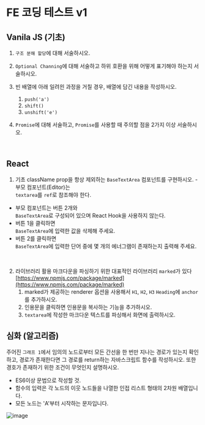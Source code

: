 # FE 코딩 테스트 v1

## Vanila JS (기초)

1. `구조 분해 할당`에 대해 서술하시오.


2. `Optional Channing`에 대해 서술하고 하위 호환을 위해 어떻게 표기해야 하는지 서술하시오.


3. 빈 배열에 아래 일려읜 과정을 거칠 경우, 배열에 담긴 내용을 작성하시오.
    1. `push('a')`
    2. `shift()`
    3. `unshift('e')`


4. `Promise`에 대해 서술하고, `Promise`를 사용할 때 주의할 점을 2가지 이상 서술하시오.

<br />

## React
1. 기초
  className prop을 항상 제외하는 `BaseTextArea` 컴포넌트를 구현하시오.
  -부모 컴포넌트(Editor)는<br />
   `textarea`를 `ref`로 참조해야 한다.
  - 부모 컴포넌트는 버튼 2개와<br />
  `BaseTextArea`로 구성되어 있으며 React Hook을 사용하지 않는다.
  - 버튼 1을 클릭하면<br />
  `BaseTextArea`에 입력한 값을 삭제해 주세요.
  - 버튼 2를 클릭하면<br />
  `BaseTextArea`에 입력한 단어 중에 몇 개의 에너그램이 존재하는지 출력해 주세요.

<br />

2. 라이브러리 활용
  마크다운을 파싱하기 위한 대표적인 라이브러리 `marked`가 있다
  [https://www.npmjs.com/package/marked](https://www.npmjs.com/package/marked)
    1. marked가 제공하는 renderer 옵션을 사용해서 `H1`, `H2`, `H3` `Heading`에 `anchor`를 추가하시오.
    2. 인용문을 클릭하면 인용문을 복사하는 기능을 추가하시오.
    3. `textarea`에 작성한 마크다운 텍스트를 파싱해서 화면에 출력하시오.

## 심화 (알고리즘)
주어진 `그래프 1`에서 임의의 노드로부터 모든 간선을 한 번만 지나는 경로가 있는지 확인하고,
경로가 존재한다면 그 경로를 return하는 자바스크립트 함수를 작성하시오.
또한 경호가 존재하기 위한 조건이 무엇인지 설명하시오.

- ES6이상 문법으로 작성할 것.
- 함수의 입력은 각 노드의 이웃 노드들을 나열한 인접 리스트 형태의 2차원 배열입니다.
- 모든 노드는 'A'부터 시작하는 문자입니다.

![image](https://github.com/user-attachments/assets/33d83a60-ffa6-4565-aaa0-82cec60655a1)

